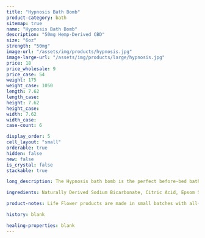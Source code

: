 ```yaml
---
title: "Hypnosis Bath Bomb"
product-category: bath
sitemap: true
name: "Hypnosis Bath Bomb"
description: "50mg Hemp-Derived CBD"
size: "6oz"
strength: "50mg"
image-url: "/assets/img/products/hypnosis.jpg"
image-large-url: "/assets/img/products/large/hypnosis.jpg"
price: 18
price_wholesale: 9
price_case: 54
weight: 175
weight_case: 1050
length: 7.62
length_case:
height: 7.62
height_case:
width: 7.62
width_case:
case-count: 6

display_order: 5
cell_layout: "small"
orderable: true
hidden: false
new: false
is_crystal: false
stackable: true

long_description: The Hypnosis bath bomb is the perfect before-bed bath bomb. Handcrafted with pure lavender essential oils which has been used for thousands of years as a natural sleep aid. Topped with an amethyst and fresh lavender buds. Amethyst is highly beneficial in treating insomnia, especially when caused by an over-active mind.

ingredients: Naturally Derived Sodium Bicarbonate, Citric Acid, Epsom Salt, Organic Coconut Oil, Organic Hemp-Derived Cannabidiol Isolate, Witch Hazel, Lavender Essential Oils, Organic Lavender & Chamomile Buds, Plant-Based Color, Cleansed & Charged Amethyst

product-notes: Life Flower products are made in small batches with all-natural and boutique ingredients. Orders are processed and ship within 14 business days. Please allow additional time for&nbsp;delivery.

history: blank

healing-properties: blank
---
```

